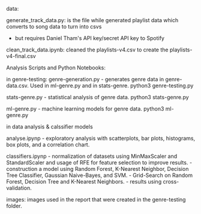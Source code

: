 
data: 

generate_track_data.py: is the file while generated playlist data which converts to song data to turn into csvs
- but requires Daniel Tham's API key/secret API key to Spotify 

clean_track_data.ipynb: cleaned the playlists-v4.csv to create the playlists-v4-final.csv


Analysis Scripts and Python Notebooks:

in genre-testing: 
genre-generation.py - generates genre data in genre-data.csv. Used in ml-genre.py and in stats-genre.
python3 genre-testing.py

stats-genre.py - statistical analysis of genre data.
python3 stats-genre.py

ml-genre.py - machine learning models for genre data.
python3 ml-genre.py

in data analysis & calssifier models

analyse.ipynp - exploratory analysis with scatterplots, bar plots, histograms, box plots, and a correlation chart.

classifiers.ipynp - normalization of datasets using MinMaxScaler and StandardScaler and usage of RFE for feature selection to improve results.
                  - construction a model using Random Forest, K-Nearest Neighbor, Decision Tree Classifier, Gaussian Naive-Bayes, and SVM.
                  - Grid-Search on Random Forest, Decision Tree and K-Nearest Neighbors.
                  - results using cross-validation.



images: 
images used in the report that were created in the genre-testing folder. 
